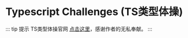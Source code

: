 <script setup>
import Types from '../.vitepress/theme/components/Types.vue'
</script>

# Typescript Challenges (TS类型体操)
::: tip 提示
TS类型体操官网 [点击这里](https://github.com/type-challenges/type-challenges)，感谢作者的无私奉献。
:::

<Types />
